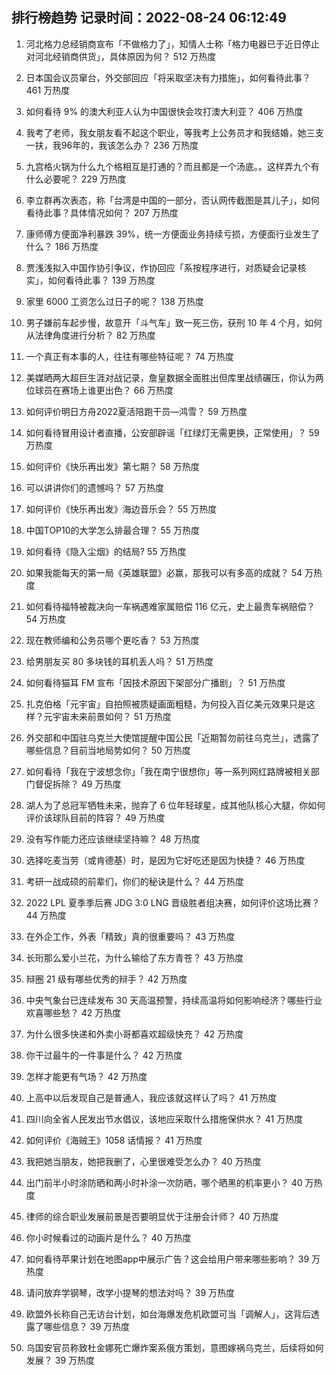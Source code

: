 
## 排行榜趋势 记录时间：2022-08-24 06:12:49
  
  1. 河北格力总经销商宣布「不做格力了」，知情人士称「格力电器已于近日停止对河北经销商供货」，具体原因为何？ 512 万热度
    
  2. 日本国会议员窜台，外交部回应「将采取坚决有力措施」，如何看待此事？ 461 万热度
    
  3. 如何看待 9% 的澳大利亚人认为中国很快会攻打澳大利亚？ 406 万热度
    
  4. 我考了老师，我女朋友看不起这个职业，等我考上公务员才和我结婚，她三支一扶，我96年的，我该怎么办？ 236 万热度
    
  5. 九宫格火锅为什么九个格相互是打通的？而且都是一个汤底。。这样弄九个有什么必要呢？ 229 万热度
    
  6. 李立群再次表态，称「台湾是中国的一部分，否认网传截图是其儿子」，如何看待此事？具体情况如何？ 207 万热度
    
  7. 康师傅方便面净利暴跌 39%，统一方便面业务持续亏损，方便面行业发生了什么？ 186 万热度
    
  8. 贾浅浅拟入中国作协引争议，作协回应「系按程序进行，对质疑会记录核实」，如何看待此事？ 139 万热度
    
  9. 家里 6000 工资怎么过日子的呢？ 138 万热度
    
  10. 男子嫌前车起步慢，故意开「斗气车」致一死三伤，获刑 10 年 4 个月，如何从法律角度进行分析？ 82 万热度
    
  11. 一个真正有本事的人，往往有哪些特征呢？ 74 万热度
    
  12. 美媒晒两大超巨生涯对战记录，詹皇数据全面胜出但库里战绩碾压，你认为两位球员在赛场上谁更出色？ 66 万热度
    
  13. 如何评价明日方舟2022夏活陪跑干员—鸿雪？ 59 万热度
    
  14. 如何看待冒用设计者直播，公安部辟谣「红绿灯无需更换，正常使用」？ 59 万热度
    
  15. 如何评价《快乐再出发》第七期？ 58 万热度
    
  16. 可以讲讲你们的遗憾吗？ 57 万热度
    
  17. 如何评价《快乐再出发》海边音乐会？ 55 万热度
    
  18. 中国TOP10的大学怎么排最合理？ 55 万热度
    
  19. 如何看待《隐入尘烟》的结局? 55 万热度
    
  20. 如果我能每天的第一局《英雄联盟》必赢，那我可以有多高的成就？ 54 万热度
    
  21. 如何看待福特被裁决向一车祸遇难家属赔偿 116 亿元，史上最贵车祸赔偿？ 54 万热度
    
  22. 现在教师编和公务员哪个更吃香？ 53 万热度
    
  23. 给男朋友买 80 多块钱的耳机丢人吗？ 51 万热度
    
  24. 如何看待猫耳 FM 宣布「因技术原因下架部分广播剧」？ 51 万热度
    
  25. 扎克伯格「元宇宙」自拍照被质疑画面粗糙，为何投入百亿美元效果只是这样？元宇宙未来前景如何？ 51 万热度
    
  26. 外交部和中国驻乌克兰大使馆提醒中国公民「近期暂勿前往乌克兰」，透露了哪些信息？目前当地局势如何？ 50 万热度
    
  27. 如何看待「我在宁波想念你」「我在南宁很想你」等一系列网红路牌被相关部门督促拆除？ 49 万热度
    
  28. 湖人为了总冠军牺牲未来，抛弃了 6 位年轻球星，成其他队核心大腿，你如何评价该球队目前的阵容？ 49 万热度
    
  29. 没有写作能力还应该继续坚持嘛？ 48 万热度
    
  30. 选择吃麦当劳（或肯德基）时，是因为它好吃还是因为快捷？ 46 万热度
    
  31. 考研一战成硕的前辈们，你们的秘诀是什么？ 44 万热度
    
  32. 2022 LPL 夏季季后赛 JDG 3:0 LNG 晋级胜者组决赛，如何评价这场比赛？ 44 万热度
    
  33. 在外企工作，外表「精致」真的很重要吗？ 43 万热度
    
  34. 长珩那么爱小兰花，为什么输给了东方青苍？ 43 万热度
    
  35. 辩圈 21 级有哪些优秀的辩手？ 42 万热度
    
  36. 中央气象台已连续发布 30 天高温预警，持续高温将如何影响经济？哪些行业欢喜哪些愁？ 42 万热度
    
  37. 为什么很多快递和外卖小哥都喜欢超级快充？ 42 万热度
    
  38. 你干过最牛的一件事是什么？ 42 万热度
    
  39. 怎样才能更有气场？ 42 万热度
    
  40. 上高中以后发现自己是普通人，我应该就这样认了吗？ 41 万热度
    
  41. 四川向全省人民发出节水倡议，该地应采取什么措施保供水？ 41 万热度
    
  42. 如何评价《海贼王》1058 话情报？ 41 万热度
    
  43. 我把她当朋友，她把我删了，心里很难受怎么办？ 40 万热度
    
  44. 出门前半小时涂防晒和两小时补涂一次防晒，哪个晒黑的机率更小？ 40 万热度
    
  45. 律师的综合职业发展前景是否要明显优于注册会计师？ 40 万热度
    
  46. 你小时候看过的动画片是什么？ 40 万热度
    
  47. 如何看待苹果计划在地图app中展示广告？这会给用户带来哪些影响？ 39 万热度
    
  48. 请问放弃学钢琴，改学小提琴的想法对吗？ 39 万热度
    
  49. 欧盟外长称自己无访台计划，如台海爆发危机欧盟可当「调解人」，这背后透露了哪些信息？ 39 万热度
    
  50. 乌国安官员称致杜金娜死亡爆炸案系俄方策划，意图嫁祸乌克兰，后续将如何发展？ 39 万热度
    